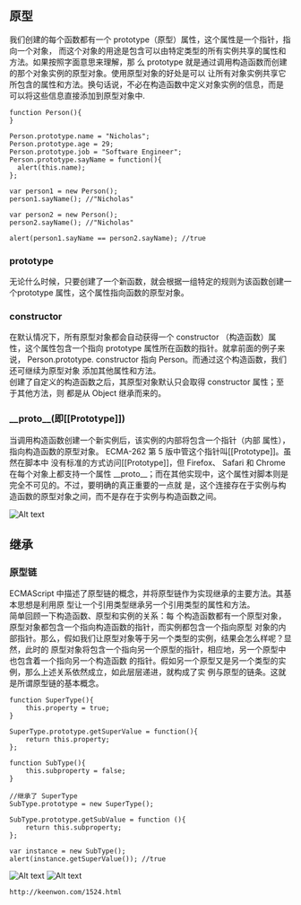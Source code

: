 ## 原型

我们创建的每个函数都有一个 prototype（原型）属性，这个属性是一个指针，指向一个对象，
而这个对象的用途是包含可以由特定类型的所有实例共享的属性和方法。如果按照字面意思来理解，那
么 prototype 就是通过调用构造函数而创建的那个对象实例的原型对象。使用原型对象的好处是可以
让所有对象实例共享它所包含的属性和方法。换句话说，不必在构造函数中定义对象实例的信息，而是
可以将这些信息直接添加到原型对象中.

    function Person(){  
    }  
    
    Person.prototype.name = "Nicholas";  
    Person.prototype.age = 29;  
    Person.prototype.job = "Software Engineer";  
    Person.prototype.sayName = function(){  
      alert(this.name);  
    };  
    
    var person1 = new Person();  
    person1.sayName(); //"Nicholas"  
    
    var person2 = new Person();  
    person2.sayName(); //"Nicholas"  
    
    alert(person1.sayName == person2.sayName); //true  
    
### prototype
无论什么时候，只要创建了一个新函数，就会根据一组特定的规则为该函数创建一个prototype
属性，这个属性指向函数的原型对象。
### constructor
在默认情况下，所有原型对象都会自动获得一个 constructor
（构造函数）属性，这个属性包含一个指向 prototype 属性所在函数的指针。就拿前面的例子来说，
Person.prototype. constructor 指向 Person。而通过这个构造函数，我们还可继续为原型对象
添加其他属性和方法。  
创建了自定义的构造函数之后，其原型对象默认只会取得 constructor 属性；至于其他方法，则
都是从 Object 继承而来的。
### \_\_proto\_\_(即[[Prototype]])
当调用构造函数创建一个新实例后，该实例的内部将包含一个指针（内部
属性），指向构造函数的原型对象。 ECMA-262 第 5 版中管这个指针叫[[Prototype]]。虽然在脚本中
没有标准的方式访问[[Prototype]]，但 Firefox、 Safari 和 Chrome 在每个对象上都支持一个属性 \_\_proto\_\_；而在其他实现中，这个属性对脚本则是完全不可见的。不过，要明确的真正重要的一点就
是，这个连接存在于实例与构造函数的原型对象之间，而不是存在于实例与构造函数之间。

![Alt text](https://user-images.githubusercontent.com/16177158/37645445-d4e03048-2c61-11e8-969a-cbf1d70222f1.jpg)

## 继承
### 原型链
ECMAScript 中描述了原型链的概念，并将原型链作为实现继承的主要方法。其基本思想是利用原
型让一个引用类型继承另一个引用类型的属性和方法。  
简单回顾一下构造函数、原型和实例的关系：每
个构造函数都有一个原型对象，原型对象都包含一个指向构造函数的指针，而实例都包含一个指向原型
对象的内部指针。那么，假如我们让原型对象等于另一个类型的实例，结果会怎么样呢？显然，此时的
原型对象将包含一个指向另一个原型的指针，相应地，另一个原型中也包含着一个指向另一个构造函数
的指针。假如另一个原型又是另一个类型的实例，那么上述关系依然成立，如此层层递进，就构成了实
例与原型的链条。这就是所谓原型链的基本概念。

    function SuperType(){
        this.property = true;
    }
    
    SuperType.prototype.getSuperValue = function(){
        return this.property;
    };
    
    function SubType(){
        this.subproperty = false;
    }
    
    //继承了 SuperType
    SubType.prototype = new SuperType();
    
    SubType.prototype.getSubValue = function (){
        return this.subproperty;
    };
    
    var instance = new SubType();
    alert(instance.getSuperValue()); //true
    
![Alt text](https://user-images.githubusercontent.com/16177158/37648126-0a2cd768-2c69-11e8-9e84-822c58f2c02b.jpg)
![Alt text](http://img.keenwon.com/2016/03/20160314212504_39150.png)

    http://keenwon.com/1524.html
